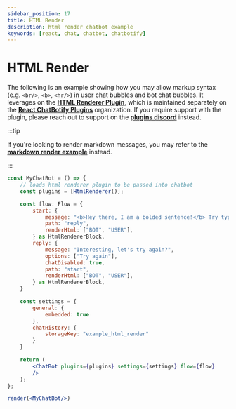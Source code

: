 ```yaml
---
sidebar_position: 17
title: HTML Render
description: html render chatbot example
keywords: [react, chat, chatbot, chatbotify]
---
```


# HTML Render

The following is an example showing how you may allow markup syntax (e.g. `<br/>`, `<b>`, `<hr/>`) in user chat bubbles and bot chat bubbles. It leverages on the [**HTML Renderer Plugin**](https://www.npmjs.com/package/@rcb-plugins/html-renderer), which is maintained separately on the [**React ChatBotify Plugins**](https://github.com/orgs/React-ChatBotify-Plugins) organization. If you require support with the plugin, please reach out to support on the [**plugins discord**](https://discord.gg/J6pA4v3AMW) instead.

:::tip

If you're looking to render markdown messages, you may refer to the [**markdown render example**](/docs/examples/markdown_render.md) instead.

:::

```jsx live noInline title=MyChatBot.js
const MyChatBot = () => {
	// loads html renderer plugin to be passed into chatbot
	const plugins = [HtmlRenderer()];

	const flow: Flow = {
		start: {
			message: "<b>Hey there, I am a bolded sentence!</b> Try typing a bolded message to me!",
			path: "reply",
			renderHtml: ["BOT", "USER"],
		} as HtmlRendererBlock,
		reply: {
			message: "Interesting, let's try again?",
			options: ["Try again"],
			chatDisabled: true,
			path: "start",
			renderHtml: ["BOT", "USER"],
		} as HtmlRendererBlock,
	}

	const settings = {
		general: {
			embedded: true
		},
		chatHistory: {
			storageKey: "example_html_render"
		}
	}

	return (
		<ChatBot plugins={plugins} settings={settings} flow={flow}
		/>
	);
};

render(<MyChatBot/>)
```